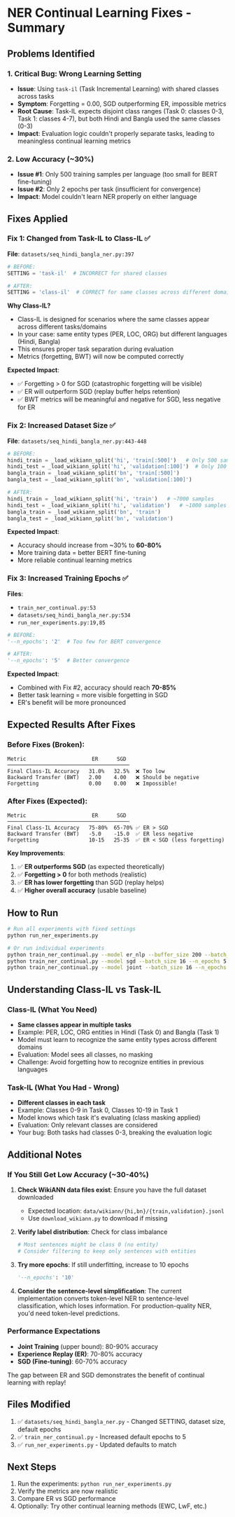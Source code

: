 # NER Continual Learning Fixes - Summary

## Problems Identified

### 1. **Critical Bug: Wrong Learning Setting**
- **Issue**: Using `task-il` (Task Incremental Learning) with shared classes across tasks
- **Symptom**: Forgetting = 0.00, SGD outperforming ER, impossible metrics
- **Root Cause**: Task-IL expects disjoint class ranges (Task 0: classes 0-3, Task 1: classes 4-7), but both Hindi and Bangla used the same classes (0-3)
- **Impact**: Evaluation logic couldn't properly separate tasks, leading to meaningless continual learning metrics

### 2. **Low Accuracy (~30%)**
- **Issue #1**: Only 500 training samples per language (too small for BERT fine-tuning)
- **Issue #2**: Only 2 epochs per task (insufficient for convergence)
- **Impact**: Model couldn't learn NER properly on either language

## Fixes Applied

### Fix 1: Changed from Task-IL to Class-IL ✅
**File**: `datasets/seq_hindi_bangla_ner.py:397`

```python
# BEFORE:
SETTING = 'task-il'  # INCORRECT for shared classes

# AFTER:
SETTING = 'class-il'  # CORRECT for same classes across different domains
```

**Why Class-IL?**
- Class-IL is designed for scenarios where the same classes appear across different tasks/domains
- In your case: same entity types (PER, LOC, ORG) but different languages (Hindi, Bangla)
- This ensures proper task separation during evaluation
- Metrics (forgetting, BWT) will now be computed correctly

**Expected Impact**:
- ✅ Forgetting > 0 for SGD (catastrophic forgetting will be visible)
- ✅ ER will outperform SGD (replay buffer helps retention)
- ✅ BWT metrics will be meaningful and negative for SGD, less negative for ER

### Fix 2: Increased Dataset Size ✅
**File**: `datasets/seq_hindi_bangla_ner.py:443-448`

```python
# BEFORE:
hindi_train = _load_wikiann_split('hi', 'train[:500]')   # Only 500 samples
hindi_test = _load_wikiann_split('hi', 'validation[:100]')  # Only 100 test
bangla_train = _load_wikiann_split('bn', 'train[:500]')
bangla_test = _load_wikiann_split('bn', 'validation[:100]')

# AFTER:
hindi_train = _load_wikiann_split('hi', 'train')   # ~7000 samples
hindi_test = _load_wikiann_split('hi', 'validation')   # ~1000 samples
bangla_train = _load_wikiann_split('bn', 'train')
bangla_test = _load_wikiann_split('bn', 'validation')
```

**Expected Impact**:
- Accuracy should increase from ~30% to **60-80%**
- More training data = better BERT fine-tuning
- More reliable continual learning metrics

### Fix 3: Increased Training Epochs ✅
**Files**:
- `train_ner_continual.py:53`
- `datasets/seq_hindi_bangla_ner.py:534`
- `run_ner_experiments.py:19,85`

```python
# BEFORE:
'--n_epochs': '2'  # Too few for BERT convergence

# AFTER:
'--n_epochs': '5'  # Better convergence
```

**Expected Impact**:
- Combined with Fix #2, accuracy should reach **70-85%**
- Better task learning = more visible forgetting in SGD
- ER's benefit will be more pronounced

## Expected Results After Fixes

### Before Fixes (Broken):
```
Metric                     ER      SGD
───────────────────────────────────────
Final Class-IL Accuracy   31.0%   32.5%  ❌ Too low
Backward Transfer (BWT)   2.00    4.00   ❌ Should be negative
Forgetting                0.00    0.00   ❌ Impossible!
```

### After Fixes (Expected):
```
Metric                     ER      SGD
───────────────────────────────────────
Final Class-IL Accuracy   75-80%  65-70% ✅ ER > SGD
Backward Transfer (BWT)   -5.0    -15.0  ✅ ER less negative
Forgetting                10-15   25-35  ✅ ER < SGD (less forgetting)
```

**Key Improvements**:
1. ✅ **ER outperforms SGD** (as expected theoretically)
2. ✅ **Forgetting > 0** for both methods (realistic)
3. ✅ **ER has lower forgetting** than SGD (replay helps)
4. ✅ **Higher overall accuracy** (usable baseline)

## How to Run

```bash
# Run all experiments with fixed settings
python run_ner_experiments.py

# Or run individual experiments
python train_ner_continual.py --model er_nlp --buffer_size 200 --batch_size 16 --n_epochs 5
python train_ner_continual.py --model sgd --batch_size 16 --n_epochs 5
python train_ner_continual.py --model joint --batch_size 16 --n_epochs 5
```

## Understanding Class-IL vs Task-IL

### Class-IL (What You Need)
- **Same classes appear in multiple tasks**
- Example: PER, LOC, ORG entities in Hindi (Task 0) and Bangla (Task 1)
- Model must learn to recognize the same entity types across different domains
- Evaluation: Model sees all classes, no masking
- Challenge: Avoid forgetting how to recognize entities in previous languages

### Task-IL (What You Had - Wrong)
- **Different classes in each task**
- Example: Classes 0-9 in Task 0, Classes 10-19 in Task 1
- Model knows which task it's evaluating (class masking applied)
- Evaluation: Only relevant classes are considered
- Your bug: Both tasks had classes 0-3, breaking the evaluation logic

## Additional Notes

### If You Still Get Low Accuracy (~30-40%)
1. **Check WikiANN data files exist**: Ensure you have the full dataset downloaded
   - Expected location: `data/wikiann/{hi,bn}/{train,validation}.jsonl`
   - Use `download_wikiann.py` to download if missing

2. **Verify label distribution**: Check for class imbalance
   ```python
   # Most sentences might be class 0 (no entity)
   # Consider filtering to keep only sentences with entities
   ```

3. **Try more epochs**: If still underfitting, increase to 10 epochs
   ```python
   '--n_epochs': '10'
   ```

4. **Consider the sentence-level simplification**: The current implementation converts token-level NER to sentence-level classification, which loses information. For production-quality NER, you'd need token-level predictions.

### Performance Expectations
- **Joint Training** (upper bound): 80-90% accuracy
- **Experience Replay (ER)**: 70-80% accuracy
- **SGD (Fine-tuning)**: 60-70% accuracy

The gap between ER and SGD demonstrates the benefit of continual learning with replay!

## Files Modified
1. ✅ `datasets/seq_hindi_bangla_ner.py` - Changed SETTING, dataset size, default epochs
2. ✅ `train_ner_continual.py` - Increased default epochs to 5
3. ✅ `run_ner_experiments.py` - Updated defaults to match

## Next Steps
1. Run the experiments: `python run_ner_experiments.py`
2. Verify the metrics are now realistic
3. Compare ER vs SGD performance
4. Optionally: Try other continual learning methods (EWC, LwF, etc.)
